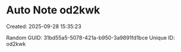 ﻿# Auto Note od2kwk
Created: 2025-09-28 15:35:23

Random GUID: 31bd55a5-5078-421a-b950-3a9891fd1bce
Unique ID: od2kwk
